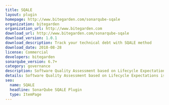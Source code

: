 ```yaml
---
title: SQALE
layout: plugin
homepage: http://www.bitegarden.com/sonarqube-sqale
organization: bitegarden
organization_url: http://www.bitegarden.com
download_url: http://www.bitegarden.com/sonarqube-sqale
download_version: 1.0.1
download_description: Track your technical debt with SQALE method
download_date: 2018-08-28
license: Commercial
developers: bitegarden
sonarqube_version: 6.7+
category: governance
description: Software Quality Assessment based on Lifecycle Expectations
details: Software Quality Assessment based on Lifecycle Expectations is back to SonarQube! Track your technical debt with SQALE method
seo: 
  name: SQALE
  headline: SonarQube SQALE Plugin
  type: ItemPage
---
```

